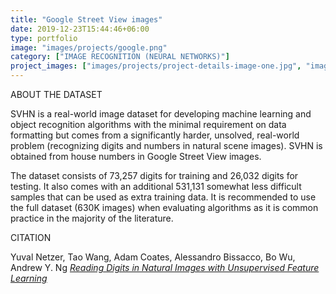 ```yaml
---
title: "Google Street View images"
date: 2019-12-23T15:44:46+06:00
type: portfolio
image: "images/projects/google.png"
category: ["IMAGE RECOGNITION (NEURAL NETWORKS)"]
project_images: ["images/projects/project-details-image-one.jpg", "images/projects/project-details-image-two.jpg"]
---
```


ABOUT THE DATASET

SVHN is a real-world image dataset for developing machine learning and object recognition algorithms with the minimal requirement on data formatting but comes from a significantly harder, unsolved, real-world problem (recognizing digits and numbers in natural scene images). SVHN is obtained from house numbers in Google Street View images.

The dataset consists of 73,257 digits for training and 26,032 digits for testing. It also comes with an additional 531,131 somewhat less difficult samples that can be used as extra training data. It is recommended to use the full dataset (630K images) when evaluating algorithms as it is common practice in the majority of the literature.

CITATION

Yuval Netzer, Tao Wang, Adam Coates, Alessandro Bissacco, Bo Wu, Andrew Y. Ng *[Reading Digits in Natural Images with Unsupervised Feature Learning]("http://ufldl.stanford.edu/housenumbers/nips2011_housenumbers.pdf")*
